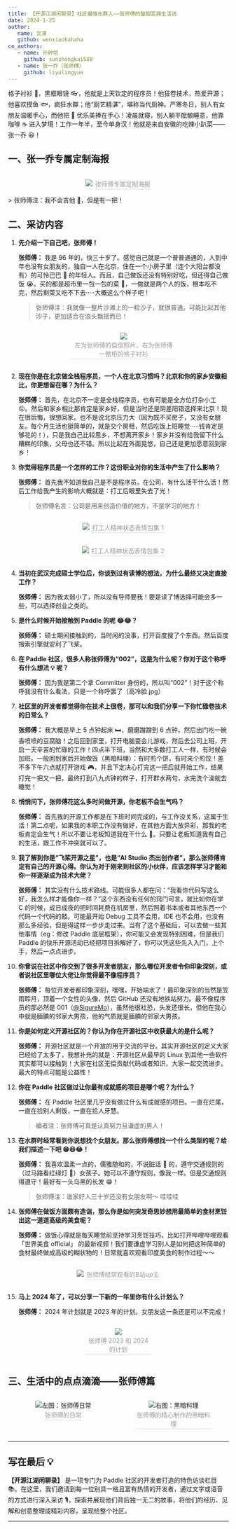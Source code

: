 ```yaml
---
title: 【开源江湖闲聊录】社区最强水群人——张师傅的酸甜苦辣生活说
date: 2024-1-25
author:
   name: 文潇
   github: wenxiaohahaha
co_authors:
   - name: 孙钟恺
     github: sunzhongkai588
   - name: 张一乔（张师傅）
     github: liyulingyue
---
```


格子衬衫 👕，黑框眼镜 👓，他就是上天钦定的程序员！他狂卷技术，热爱开源；他喜欢摸鱼 🐟，疯狂水群；他“厨艺精湛”，堪称当代厨神。严寒冬日，别人有女朋友温暖手心，而他把 🥤 优乐美捧在手心！凌晨就寝，别人躺平酝酿睡意，他靠咖啡 ☕️ 进入梦境！工作一年半，至今单身汉！他就是来自安徽的吃辣小趴菜——张一乔 😆！
<!-- more -->

<!-- 导入聊天框功能 -->
<script setup>
import Message from '../.vitepress/components/Message.vue'
import MessageBox from '../.vitepress/components/MessageBox.vue'
</script>
<!-- 导入聊天框功能 -->

<style>
figure {
   text-align: center;
}
figcaption {
   color: orange;
   border-bottom: 1px solid #d9d9d9;
   display: inline-block;
   color: #999;
   padding: 2px;
}
</style>

## 一、张一乔专属定制海报
   <div style="display: flex; justify-content: center">
       <figure style="width: 50%;">
         <img src="../images//zhangyiqiao-story/zhangyiqiao-01.jpeg"/>
         <figcaption>张师傅专属定制海报</figcaption>
       </figure>
   </div>
> 张师傅注：我不会吉他 🎸，但是有一把！


## 二、采访内容

1. **先介绍一下自己吧，张师傅！**

   **张师傅：** 我是 96 年的，快三十岁了。感觉自己就是一个普普通通的，人到中年也没有女朋友的，独自一人在北京，住在一个小房子里（连个大阳台都没有）的可怜巴巴 🥺 的年轻人。而且，自己做饭还没有特别好吃，但还得自己做饭 😭。买的都是超市里一包一包的菜 🥬，一做就是两个人的饭，根本吃不完，然后剩菜又吃不下去·····大概这么个样子吧！
   > 张师傅注：我就像一整片沙滩上的一粒沙子，就很普通。可能比起其他沙子，更加适合在浪头飘摇而已！
   <!-- 张师傅照片 -->
   <div style="display: flex; justify-content: center">
       <figure style="width: 50%;">
         <img src="../images//zhangyiqiao-story/zhangyiqiao-02.jpeg"/>
         <figcaption>左为张师傅的自信照片，右为张师傅一整柜的格子衬衫</figcaption>
       </figure>
   </div>
2. **现在你是在北京做全栈程序员，一个人在北京习惯吗？北京和你的家乡安徽相比，你更想留在哪？为什么？**

   **张师傅：** 首先，在北京不一定是全栈程序员，也有可能是全方位打杂小工 😣。然后和家乡相比那肯定是家乡好，但是当时还是阴差阳错选择来北京！现在很后悔，很想回家。也不是说北京压力大（因为既不买房子，又没有女朋友。每个月生活也挺简单的，就是交个房租，然后吃饭上班睡觉·····钱肯定是够花的！），只是我自己比较思乡，不想离开家乡！家乡并没有给我留下什么糟糕的印象，父母也还不错。所以比起在外面晃悠，自己还是更加愿意回到家乡！

3. **你觉得程序员是一个怎样的工作？这份职业对你的生活中产生了什么影响？**

   **张师傅：** 首先我不知道我自己是不是程序员。在公司，有什么活干什么活！然后工作给我产生的影响大概就是：打工后眼里失去了光！
   > 张师傅名言：公司是用来创造价值的地方，不是学习的地方！
   <!-- 打工人精神状态表情包1 -->
   <div style="display: flex; justify-content: center">
       <figure style="width: 80%;">
         <img src="../images//zhangyiqiao-story/zhangyiqiao-03.jpeg"/>
         <figcaption>打工人精神状态表情包集 1</figcaption>
       </figure>
   </div>
   <!-- 打工人精神状态表情包2 -->
   <div style="display: flex; justify-content: center">
       <figure style="width: 80%;">
         <img src="../images//zhangyiqiao-story/zhangyiqiao-04.jpeg"/>
         <figcaption>打工人精神状态表情包集 2</figcaption>
       </figure>
   </div>

4. **当初在武汉完成硕士学位后，你谈到过有读博的想法，为什么最终又决定直接工作？**

   **张师傅：** 因为我太弱小了，所以没有导师要我！要是读了博选择可能会多一些，可以选择创业之类的。

5. **是什么时候开始接触到 Paddle 的呢 😂😂？**

   **张师傅：** 硕士期间接触到的，当时闲的没事，打开百度搜了个东西。然后百度搜索引擎就安利了飞桨。

6. **在 Paddle 社区，很多人称张师傅为“002”，这是为什么呢？你对于这个称呼有什么想法 💡 呢？**

   **张师傅：** 因为我是第二个拿 Committer 身份的，所以叫“002”！对于这个称呼我没有什么看法，只是一个称呼罢了（高冷脸.jpg）

7. **社区里的开发者都觉得你在技术上很卷，那可以和我们分享一下你忙碌卷技术的日常么？**

   **张师傅：** 我大概是早上 5 点钟起床 🛏️，磨磨蹭蹭到 6 点钟，然后出门吃一碗香喷喷的豆腐脑！之后回到家里，打开电脑耍会儿游戏，然后去公司上班，开启一天辛苦的忙碌的工作！四点半下班，当然和大多数打工人一样，有时候会加班。一般回到家后开始做饭（黑暗料理）：有时煎个饼，有时来个煎饺！差不多下午六点就打开游戏 🎮，并且下定决心打完这一把后就开始工作，结果打完一把又一把，最终打到八九点钟的样子，打开群水两句，水完洗个澡就去睡觉！

8. **悄悄问下，张师傅花这么多时间做开源，你老板不会生气吗？**

   **张师傅：** 首先我的开源工作都是在下班时间完成的，与工作没关系，这属于生活！第二点呢，如果我的本职工作没有做好，在其他方面大放异彩，那我的老板肯定会生气！所以不要让老板知道我在干什么 🤫。只要让老板知道我有自己的生活，跟工作不冲突就可以了。

9. **我了解到你是“飞桨开源之星”，也是“AI Studio 杰出创作者”，那么张师傅肯定有自己的开源心得。你认为对于刚来到社区的小伙伴，应该怎样学习才能和你一样逐渐成为技术大佬？**

   **张师傅：** 其实没有什么技术路线。可能很多人都在问：“我看你代码写这么好，我怎么样才能像你一样？”这个东西没有任何的窍门可言。就比如你在学 C 的时候，成日成夜的把时间耗费在机房里，然后照着书本或者其他东西一个代码一个代码的敲。可能最开始 Debug 工具不会用，IDE 也不会用，也没有那么多经验，但是得这样一步步走过来。当有了这个基础后，可以去做一些其他事情（eg：修改 Paddle 底层框架），你可能又会发现特别困难，但是我们 Paddle 的快乐开源活动已经把项目拆解好了，你可以凭这些先入入门，上个手，然后一点点进步。

10. **你曾说在社区中你交到了很多开发者朋友，那么哪位开发者令你印象深刻，或者说社区里哪位大佬让你觉得最不像程序员？**

      **张师傅：** 每位开发者都印象深刻，嘿嘿，开始端水了！最印象深刻的当然是笠雨聆月，顶着一个女性的头像，然后 GitHub 还没有地铁站努力。最不像程序员的那必然是 001（[@SigureMo](https://github.com/SigureMo)），虽然他很社恐，头发还很长，但他在我心中就是腼腆的邻家大男孩，他的气质就是腼腆的邻家大男孩。

11. **你是如何定义开源社区的？你认为你在开源社区中收获最大的是什么呢？**

      **张师傅：** 开源社区就是一个开放的用于交流的平台。其实开源社区的定义大家已经给了太多了，我想补充的就是：开源社区从最早的 Linux 到其他一些软件其实都可以接触到！大家在社区无偿贡献代码或者知识，大家一起交流进步。最大的特点可能是公益性！
    
12. **你在 Paddle 社区做过让你最有成就感的项目是哪个呢？为什么？**

      **张师傅：** 在 Paddle 社区里几乎没有做过什么有成就感的项目。一直在烂尾，一直在捡别人剩饭，一直在拾人牙慧。
      > 编者注：张师傅可真是认真努力且谦虚的男人！

13. **在水群时经常看到你说想找个女朋友。那么张师傅想找一个什么类型的呢？给我们描述一下吧 😁😆😂！**

      **张师傅：** 我喜欢温柔一点的，儒雅随和的，不说脏话 🤬 的，遵守交通规则的（过马路看红绿灯 🚥）女孩子。她可以不遵守规则，像我一样。但是交通规则得遵守！最好有一头乌黑的长发 😁！
      > 张师傅注：谁家好人三十岁还没有女朋友啊～ 哇哇哇
14. **张师傅在做饭方面颇有造诣，那么你是如何突发奇思妙想用最简单的食材烹饪出这一道道高级的美食呢？**

      **张师傅：** 做饭心得就是每天睡觉前坚持学习烹饪技巧，比如打开哔哩哔哩观看 「世界美食 official」 的最新视频！我们要谦虚学习别人是如何把这种简单的食材最终做成高级的糊状物的！日常就喜欢观看印度美食的制作过程～～
   <!-- 世界美食 official 照片 -->
   <div style="display: flex; justify-content: center">
       <figure style="width: 70%;">
         <img src="../images//zhangyiqiao-story/zhangyiqiao-05.jpeg"/>
         <figcaption>张师傅经常观看的B站up主</figcaption>
       </figure>
   </div>

15. **马上 2024 年了，可以分享一下新的一年里你有什么计划么？**
     
      **张师傅：** 2024 年计划就是 2023 年的计划。女朋友这一条还是可以不完成！
   <!-- 张师傅计划 -->
   <div style="display: flex; justify-content: center">
       <figure style="width: 30%;">
         <img src="../images//zhangyiqiao-story/zhangyiqiao-06.jpeg"/>
         <figcaption>张师傅 2023 和 2024 的计划</figcaption>
       </figure>
   </div>



## 三、生活中的点点滴滴——张师傅篇
<!-- 张师傅日常 -->
   <div style="display: flex; justify-content: space-between">
      <figure style="width: 49%">
         <img src="../images//zhangyiqiao-story/zhangyiqiao-07.jpeg" alt="左图：张师傅日常" />
         <figcaption>张师傅的日常</figcaption>
      </figure>
      <figure style="width: 49%">
         <img src="../images//zhangyiqiao-story/zhangyiqiao-08.jpeg" alt="右图：黑暗料理" />
         <figcaption>张师傅的精心制作的黑暗料理</figcaption>
      </figure>
   </div>






---

## 写在最后 💡

**【开源江湖闲聊录】** 是一项专门为 Paddle 社区的开发者打造的特色访谈栏目 📚。在这里，我们邀请到每一位别具一格且富有热情的开发者，通过文字或语音的方式进行深入采访 🎙️，探索并展现他们背后独一无二的故事，将他们的经历、见解和创意整理成精彩内容，呈现给整个社区。

---
